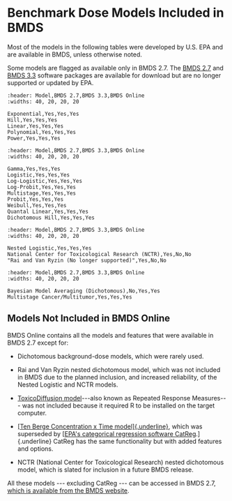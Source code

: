 # Benchmark Dose Models Included in BMDS

Most of the models in the following tables were developed by U.S. EPA
and are available in BMDS, unless otherwise noted.

Some models are flagged as available only in BMDS 2.7. The [BMDS
2.7](https://www.epa.gov/bmds/benchmark-dose-software-bmds-version-27-materials)
and [BMDS 3.3](https://www.epa.gov/bmds/download-bmds/) software
packages are available for download but are no longer supported or
updated by EPA.

```{csv-table} List of Maximum-Likelihood Estimation (MLE) Continuous Models
:header: Model,BMDS 2.7,BMDS 3.3,BMDS Online
:widths: 40, 20, 20, 20

Exponential,Yes,Yes,Yes
Hill,Yes,Yes,Yes
Linear,Yes,Yes,Yes
Polynomial,Yes,Yes,Yes
Power,Yes,Yes,Yes
```

```{csv-table} List of MLE Dichotomous Models
:header: Model,BMDS 2.7,BMDS 3.3,BMDS Online
:widths: 40, 20, 20, 20

Gamma,Yes,Yes,Yes
Logistic,Yes,Yes,Yes
Log-Logistic,Yes,Yes,Yes
Log-Probit,Yes,Yes,Yes
Multistage,Yes,Yes,Yes
Probit,Yes,Yes,Yes
Weibull,Yes,Yes,Yes
Quantal Linear,Yes,Yes,Yes
Dichotomous Hill,Yes,Yes,Yes
```

```{csv-table} List of Nested Dichotomous Models
:header: Model,BMDS 2.7,BMDS 3.3,BMDS Online
:widths: 40, 20, 20, 20

Nested Logistic,Yes,Yes,Yes
National Center for Toxicological Research (NCTR),Yes,No,No
"Rai and Van Ryzin (No longer supported)",Yes,No,No
```

```{csv-table} List of Specialized Models
:header: Model,BMDS 2.7,BMDS 3.3,BMDS Online
:widths: 40, 20, 20, 20

Bayesian Model Averaging (Dichotomous),No,Yes,Yes
Multistage Cancer/Multitumor,Yes,Yes,Yes
```

## Models Not Included in BMDS Online

BMDS Online contains all the models and features that were available in
BMDS 2.7 except for:

-   Dichotomous background-dose models, which were rarely used.

-   Rai and Van Ryzin nested dichotomous model, which was not included
    in BMDS due to the planned inclusion, and increased reliability, of
    the Nested Logistic and NCTR models.

-   [ToxicoDiffusion
    model](https://cfpub.epa.gov/ncea/bmds/recordisplay.cfm?deid=308355)---also
    known as Repeated Response Measures--- was not included because it
    required R to be installed on the target computer.

-   [[Ten Berge Concentration x Time
    model]{.underline}](https://cfpub.epa.gov/ncea/bmds/recordisplay.cfm?deid=308352),
    which was superseded by [[EPA's categorical regression software
    CatReg](https://www.epa.gov/bmds/catreg).]{.underline} CatReg has
    the same functionality but with added features and options.

-   NCTR (National Center for Toxicological Research) nested dichotomous
    model, which is slated for inclusion in a future BMDS release.

All these models --- excluding CatReg --- can be accessed in BMDS 2.7,
[which is available from the BMDS
website](https://www.epa.gov/bmds/benchmark-dose-software-bmds-version-27-materials).

